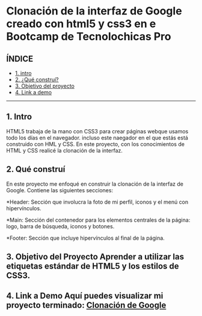 # Clonación de la interfaz de Google creado con html5 y css3 en e Bootcamp de Tecnolochicas Pro

## **ÍNDICE**

* [1. intro](#)
* [2. ¿Qué construí?](#)
* [3. Objetivo del proyecto](#)
* [4. Link a demo](#)

****
## 1. Intro

HTML5 trabaja de la mano con CSS3 para crear páginas webque usamos todo los días en el navegador. incluso este naegador en el que estás está construido con HML  y CSS. En este proyecto, con los conocimientos de HTML y CSS realicé la clonación de la interfaz.

## 2. Qué construí

 En este proyecto me enfoqué en construir la clonación de la interfaz de Google. Contiene las siguientes secciones:

 *Header: Sección que involucra la foto de mi perfil, iconos y el menú con hipervínculos.

 *Main: Sección del contenedor para los elementos centrales de la página: logo, barra de búsqueda, iconos y botones.

 *Footer: Sección que incluye hipervínculos al final de la página.

 ## 3. Objetivo del Proyecto Aprender a utilizar las etiquetas estándar de HTML5 y los estilos de CSS3.

 ## 4. Link a Demo Aquí puedes visualizar mi proyecto terminado: [Clonación de Google](#)
